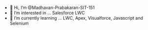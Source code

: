 - 👋 Hi, I’m @Madhavan-Prabakaran-SIT-151
- 👀 I’m interested in ... Salesforce LWC
- 🌱 I’m currently learning ... LWC, Apex, Visualforce, Javascript and Selenium


<!---
Madhavan-Prabakaran-SIT-151/Madhavan-Prabakaran-SIT-151 is a ✨ special ✨ repository because its `README.md` (this file) appears on your GitHub profile.
You can click the Preview link to take a look at your changes.
--->
